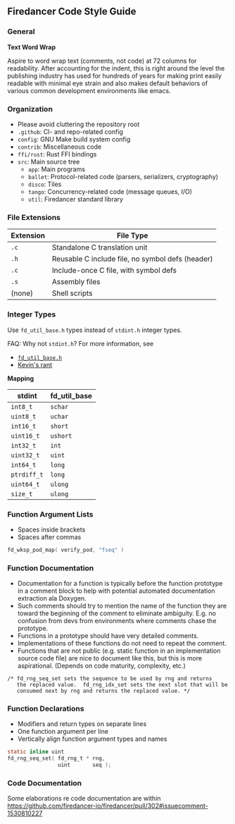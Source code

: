 ## Firedancer Code Style Guide

### General

**Text Word Wrap**

Aspire to word wrap text (comments, not code) at 72 columns for
readability. After accounting for the indent, this is right around the
level the publishing industry has used for hundreds of years for making
print easily readable with minimal eye strain and also makes default
behaviors of various common development environments like emacs.

### Organization

- Please avoid cluttering the repository root
- `.github`: CI- and repo-related config
- `config`: GNU Make build system config
- `contrib`: Miscellaneous code
- `ffi/rust`: Rust FFI bindings
- `src`: Main source tree
  - `app`: Main programs
  - `ballet`: Protocol-related code (parsers, serializers, cryptography)
  - `disco`: Tiles
  - `tango`: Concurrency-related code (message queues, I/O)
  - `util`: Firedancer standard library

### File Extensions

| Extension | File Type                                        |
|-----------|--------------------------------------------------|
| `.c`      | Standalone C translation unit                    |
| `.h`      | Reusable C include file, no symbol defs (header) |
| `.c`      | Include-once C file, with symbol defs            |
| `.s`      | Assembly files                                   |
| (none)    | Shell scripts                                    |

### Integer Types

Use `fd_util_base.h` types instead of `stdint.h` integer types.

FAQ: Why not `stdint.h`? For more information, see
- [`fd_util_base.h`](./src/util/fd_util_base.h)
- [Kevin's rant](./doc/rant/integer-types.md)

**Mapping**

| stdint      | fd_util_base |
|-------------|--------------|
| `int8_t`    | `schar`      |
| `uint8_t`   | `uchar`      |
| `int16_t`   | `short`      |
| `uint16_t`  | `ushort`     |
| `int32_t`   | `int`        |
| `uint32_t`  | `uint`       |
| `int64_t`   | `long`       |
| `ptrdiff_t` | `long`       |
| `uint64_t`  | `ulong`      |
| `size_t`    | `ulong`      |

### Function Argument Lists

- Spaces inside brackets
- Spaces after commas

```c
fd_wksp_pod_map( verify_pod, "fseq" )
```

### Function Documentation

- Documentation for a function is typically before the function
  prototype in a comment block to help with potential automated
  documentation extraction ala Doxygen.
- Such comments should try to mention the name of the function they are
  toward the beginning of the comment to eliminate ambiguity. E.g. no
  confusion from devs from environments where comments chase the
  prototype.
- Functions in a prototype should have very detailed comments.
- Implementations of these functions do not need to repeat the comment.
- Functions that are not public (e.g. static function in an
  implementation source code file) are nice to document like this, but
  this is more aspirational.  (Depends on code maturity, complexity, etc.)

```
/* fd_rng_seq_set sets the sequence to be used by rng and returns
   the replaced value.  fd_rng_idx_set sets the next slot that will be
   consumed next by rng and returns the replaced value. */
```

### Function Declarations

- Modifiers and return types on separate lines
- One function argument per line
- Vertically align function argument types and names

```c
static inline uint
fd_rng_seq_set( fd_rng_t * rng,
                uint       seq );
```

### Code Documentation

Some elaborations re code documentation are within https://github.com/firedancer-io/firedancer/pull/302#issuecomment-1530810227
